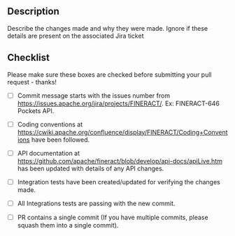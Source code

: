 ## Description
Describe the changes made and why they were made. Ignore if these details are present on the associated Jira ticket

## Checklist
Please make sure these boxes are checked before submitting your pull request - thanks!

- [ ] Commit message starts with the issues number from https://issues.apache.org/jira/projects/FINERACT/. Ex: FINERACT-646 Pockets API.

- [ ] Coding conventions at https://cwiki.apache.org/confluence/display/FINERACT/Coding+Conventions have been followed.

- [ ] API documentation at https://github.com/apache/fineract/blob/develop/api-docs/apiLive.htm has been updated with details of any API changes.

- [ ] Integration tests have been created/updated for verifying the changes made.

- [ ] All Integrations tests are passing with the new commit.

- [ ] PR contains a single commit (If you have multiple commits, please squash them into a single commit).
